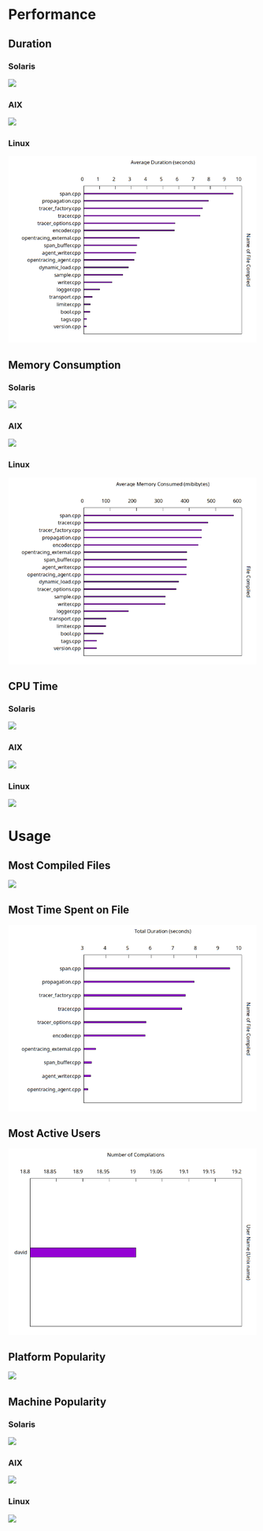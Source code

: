<title>Compilation Statistics</title>

# Performance

## Duration

### Solaris
![](images/duration-solaris.png)

### AIX
![](images/duration-aix.png)

### Linux
![](images/duration-linux.png)

## Memory Consumption

### Solaris
![](images/memory-solaris.png)

### AIX
![](images/memory-aix.png)

### Linux
![](images/memory-linux.png)

## CPU Time

### Solaris
![](images/cpu-solaris.png)

### AIX
![](images/cpu-aix.png)

### Linux
![](images/cpu-linux.png)

# Usage

## Most Compiled Files
![](images/most-compiled-files.png)

## Most Time Spent on File
![](images/most-time-consuming-files.png)

## Most Active Users
![](images/most-active-users.png)

## Platform Popularity
![](images/platform-popularity.png)

## Machine Popularity

### Solaris
![](images/machine-popularity-solaris.png)

### AIX
![](images/machine-popularity-aix.png)

### Linux
![](images/machine-popularity-linux.png)
